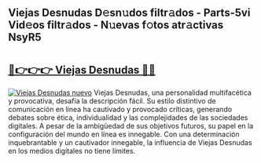 ## Viejas Desnudas D𝚎sn𝚞dos filtr𝚊dos - Parts-5vi Vid𝚎os filtr𝚊dos - N𝚞evas f𝚘tos atr𝚊ctivas NsyR5

# <h2><a href="http://mbdjb7y.tromn.icu/?c=Viejas+Desnudas">🔗👉👉👉 Viejas Desnudas 🔗🔗</a></h2>

[![Viejas Desnudas nuevo](https://i.imgur.com/pEAQMta.gif)](http://mbdjb7y.tromn.icu/?c=Viejas+Desnudas)
Viejas Desnudas, una personalidad multifacética y provocativa, desafía la descripción fácil. Su estilo distintivo de comunicación en línea ha cautivado y provocado críticas, generando debates sobre ética, individualidad y las complejidades de las sociedades digitales. A pesar de la ambigüedad de sus objetivos futuros, su papel en la configuración del mundo en línea es innegable. Con una determinación inquebrantable y un cautivador innegable, la influencia de Viejas Desnudas en los medios digitales no tiene límites.
